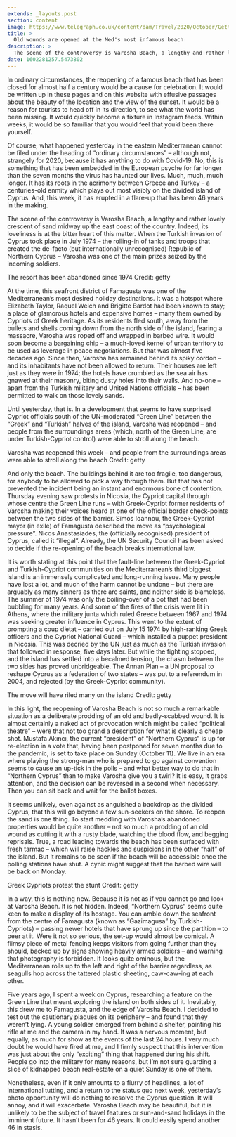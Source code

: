 ```yaml
--- 
extends: _layouts.post 
section: content 
image: https://www.telegraph.co.uk/content/dam/Travel/2020/October/GettyImages-1228954984.jpg?impolicy=logo-overlay 
title: > 
  Old wounds are opened at the Med's most infamous beach 
description: > 
  The scene of the controversy is Varosha Beach, a lengthy and rather lovely crescent of sand midway up the east coast of the country.Because it is not as if you cannot go and look at Varosha Beach.Indeed, “Northern Cyprus” seems quite keen to make a display of its hostage.Inevitably, this drew me to Famagusta, and the edge of Varosha Beach.Varosha Beach may be beautiful, but it is unlikely to be the subject of travel features or sun-and-sand holidays in the imminent future. 
date: 1602281257.5473802 
--- 
```

In ordinary circumstances, the reopening of a famous beach that has been closed for almost half a century would be a cause for celebration. It would be written up in these pages and on this website with effusive passages about the beauty of the location and the view of the sunset. It would be a reason for tourists to head off in its direction, to see what the world has been missing. It would quickly become a fixture in Instagram feeds. Within weeks, it would be so familiar that you would feel that you’d been there yourself.

Of course, what happened yesterday in the eastern Mediterranean cannot be filed under the heading of “ordinary circumstances” – although not, strangely for 2020, because it has anything to do with Covid-19. No, this is something that has been embedded in the European psyche for far longer than the seven months the virus has haunted our lives. Much, much, much longer. It has its roots in the acrimony between Greece and Turkey – a centuries-old enmity which plays out most visibly on the divided island of Cyprus. And, this week, it has erupted in a flare-up that has been 46 years in the making.

The scene of the controversy is Varosha Beach, a lengthy and rather lovely crescent of sand midway up the east coast of the country. Indeed, its loveliness is at the bitter heart of this matter. When the Turkish invasion of Cyprus took place in July 1974 – the rolling-in of tanks and troops that created the de-facto (but internationally unrecognised) Republic of Northern Cyprus – Varosha was one of the main prizes seized by the incoming soldiers.

The resort has been abandoned since 1974 Credit: getty

At the time, this seafront district of Famagusta was one of the Mediterranean’s most desired holiday destinations. It was a hotspot where Elizabeth Taylor, Raquel Welch and Brigitte Bardot had been known to stay; a place of glamorous hotels and expensive homes – many them owned by Cypriots of Greek heritage. As its residents fled south, away from the bullets and shells coming down from the north side of the island, fearing a massacre, Varosha was roped off and wrapped in barbed wire. It would soon become a bargaining chip – a much-loved kernel of urban territory to be used as leverage in peace negotiations. But that was almost five decades ago. Since then, Varosha has remained behind its spiky cordon – and its inhabitants have not been allowed to return. Their houses are left just as they were in 1974; the hotels have crumbled as the sea air has gnawed at their masonry, biting dusty holes into their walls. And no-one – apart from the Turkish military and United Nations officials – has been permitted to walk on those lovely sands.

Until yesterday, that is. In a development that seems to have surprised Cypriot officials south of the UN-moderated “Green Line” between the “Greek” and “Turkish” halves of the island, Varosha was reopened – and people from the surroundings areas (which, north of the Green Line, are under Turkish-Cypriot control) were able to stroll along the beach.

Varosha was reopened this week – and people from the surroundings areas were able to stroll along the beach Credit: getty

And only the beach. The buildings behind it are too fragile, too dangerous, for anybody to be allowed to pick a way through them. But that has not prevented the incident being an instant and enormous bone of contention. Thursday evening saw protests in Nicosia, the Cypriot capital through whose centre the Green Line runs – with Greek-Cypriot former residents of Varosha making their voices heard at one of the official border check-points between the two sides of the barrier. Simos Ioannou, the Greek-Cypriot mayor (in exile) of Famagusta described the move as “psychological pressure”. Nicos Anastasiades, the (officially recognised) president of Cyprus, called it “illegal”. Already, the UN Security Council has been asked to decide if the re-opening of the beach breaks international law.

It is worth stating at this point that the fault-line between the Greek-Cypriot and Turkish-Cypriot communities on the Mediterranean’s third biggest island is an immensely complicated and long-running issue. Many people have lost a lot, and much of the harm cannot be undone – but there are arguably as many sinners as there are saints, and neither side is blameless. The summer of 1974 was only the boiling-over of a pot that had been bubbling for many years. And some of the fires of the crisis were lit in Athens, where the military junta which ruled Greece between 1967 and 1974 was seeking greater influence in Cyprus. This went to the extent of prompting a coup d’etat – carried out on July 15 1974 by high-ranking Greek officers and the Cypriot National Guard – which installed a puppet president in Nicosia. This was decried by the UN just as much as the Turkish invasion that followed in response, five days later. But while the fighting stopped, and the island has settled into a becalmed tension, the chasm between the two sides has proved unbridgeable. The Annan Plan – a UN proposal to reshape Cyprus as a federation of two states – was put to a referendum in 2004, and rejected (by the Greek-Cypriot community).

The move will have riled many on the island Credit: getty

In this light, the reopening of Varosha Beach is not so much a remarkable situation as a deliberate prodding of an old and badly-scabbed wound. It is almost certainly a naked act of provocation which might be called “political theatre” – were that not too grand a description for what is clearly a cheap shot. Mustafa Akıncı, the current “president” of “Northern Cyprus” is up for re-election in a vote that, having been postponed for seven months due to the pandemic, is set to take place on Sunday (October 11). We live in an era where playing the strong-man who is prepared to go against convention seems to cause an up-tick in the polls – and what better way to do that in “Northern Cyprus” than to make Varosha give you a twirl? It is easy, it grabs attention, and the decision can be reversed in a second when necessary. Then you can sit back and wait for the ballot boxes.

It seems unlikely, even against as anguished a backdrop as the divided Cyprus, that this will go beyond a few sun-seekers on the shore. To reopen the sand is one thing. To start meddling with Varosha’s abandoned properties would be quite another – not so much a prodding of an old wound as cutting it with a rusty blade, watching the blood flow, and begging reprisals. True, a road leading towards the beach has been surfaced with fresh tarmac – which will raise hackles and suspicions in the other “half” of the island. But it remains to be seen if the beach will be accessible once the polling stations have shut. A cynic might suggest that the barbed wire will be back on Monday.



Greek Cypriots protest the stunt Credit: getty

In a way, this is nothing new. Because it is not as if you cannot go and look at Varosha Beach. It is not hidden. Indeed, “Northern Cyprus” seems quite keen to make a display of its hostage. You can amble down the seafront from the centre of Famagusta (known as “Gazimagusa” by Turkish-Cypriots) – passing newer hotels that have sprung up since the partition – to peer at it. Were it not so serious, the set-up would almost be comical. A flimsy piece of metal fencing keeps visitors from going further than they should, backed up by signs showing heavily armed soldiers – and warning that photography is forbidden. It looks quite ominous, but the Mediterranean rolls up to the left and right of the barrier regardless, as seagulls hop across the tattered plastic sheeting, caw-caw-ing at each other.

Five years ago, I spent a week on Cyprus, researching a feature on the Green Line that meant exploring the island on both sides of it. Inevitably, this drew me to Famagusta, and the edge of Varosha Beach. I decided to test out the cautionary plaques on its periphery – and found that they weren’t lying. A young soldier emerged from behind a shelter, pointing his rifle at me and the camera in my hand. It was a nervous moment, but equally, as much for show as the events of the last 24 hours. I very much doubt he would have fired at me, and I firmly suspect that this intervention was just about the only “exciting” thing that happened during his shift. People go into the military for many reasons, but I’m not sure guarding a slice of kidnapped beach real-estate on a quiet Sunday is one of them.

Nonetheless, even if it only amounts to a flurry of headlines, a lot of international tutting, and a return to the status quo next week, yesterday’s photo opportunity will do nothing to resolve the Cyprus question. It will annoy, and it will exacerbate. Varosha Beach may be beautiful, but it is unlikely to be the subject of travel features or sun-and-sand holidays in the imminent future. It hasn’t been for 46 years. It could easily spend another 46 in stasis.